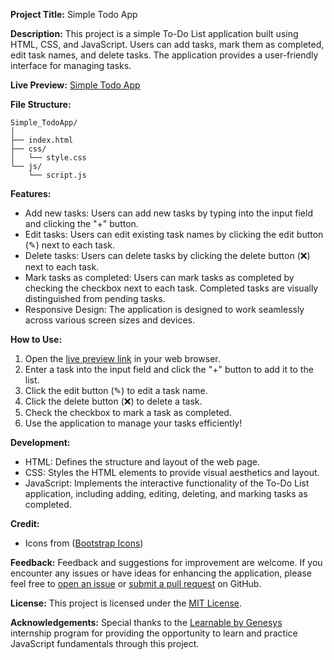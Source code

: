 **Project Title:** Simple Todo App

**Description:**
This project is a simple To-Do List application built using HTML, CSS, and JavaScript. Users can add tasks, mark them as completed, edit task names, and delete tasks. The application provides a user-friendly interface for managing tasks.

**Live Preview:** [Simple Todo App](https://ozioma45.github.io/Simple_TodoApp/)

**File Structure:**

```
Simple_TodoApp/
│
├── index.html
├── css/
│   └── style.css
└── js/
    └── script.js
```

**Features:**

- Add new tasks: Users can add new tasks by typing into the input field and clicking the "+" button.
- Edit tasks: Users can edit existing task names by clicking the edit button (✎) next to each task.
- Delete tasks: Users can delete tasks by clicking the delete button (❌) next to each task.
- Mark tasks as completed: Users can mark tasks as completed by checking the checkbox next to each task. Completed tasks are visually distinguished from pending tasks.
- Responsive Design: The application is designed to work seamlessly across various screen sizes and devices.

**How to Use:**

1. Open the [live preview link](https://ozioma45.github.io/Simple_TodoApp/) in your web browser.
2. Enter a task into the input field and click the "+" button to add it to the list.
3. Click the edit button (✎) to edit a task name.
4. Click the delete button (❌) to delete a task.
5. Check the checkbox to mark a task as completed.
6. Use the application to manage your tasks efficiently!

**Development:**

- HTML: Defines the structure and layout of the web page.
- CSS: Styles the HTML elements to provide visual aesthetics and layout.
- JavaScript: Implements the interactive functionality of the To-Do List application, including adding, editing, deleting, and marking tasks as completed.

**Credit:**

- Icons from ([Bootstrap Icons](https://icons.getbootstrap.com/))

**Feedback:**
Feedback and suggestions for improvement are welcome. If you encounter any issues or have ideas for enhancing the application, please feel free to [open an issue](https://github.com/ozioma45/Simple_TodoApp/issues) or [submit a pull request](https://github.com/ozioma45/Simple_TodoApp/pulls) on GitHub.

**License:**
This project is licensed under the [MIT License](LICENSE).

**Acknowledgements:**
Special thanks to the [Learnable by Genesys](https://learnable.genesystechhub.com/) internship program for providing the opportunity to learn and practice JavaScript fundamentals through this project.
